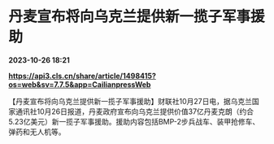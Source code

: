 # 丹麦宣布将向乌克兰提供新一揽子军事援助

**2023-10-26 18:21**

**https://api3.cls.cn/share/article/1498415?os=web&sv=7.7.5&app=CailianpressWeb**

【丹麦宣布将向乌克兰提供新一揽子军事援助】财联社10月27日电，据乌克兰国家通讯社10月26日报道，丹麦政府宣布向乌克兰提供价值37亿丹麦克朗（约合5.23亿美元）新一揽子军事援助。援助内容包括BMP-2步兵战车、装甲抢修车、弹药和无人机等。